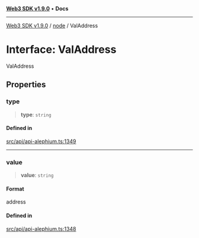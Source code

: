 [**Web3 SDK v1.9.0**](../../../README.md) • **Docs**

***

[Web3 SDK v1.9.0](../../../globals.md) / [node](../README.md) / ValAddress

# Interface: ValAddress

ValAddress

## Properties

### type

> **type**: `string`

#### Defined in

[src/api/api-alephium.ts:1349](https://github.com/Mystic-Nayy/alephium-web3/blob/c1afd789a197ce5fe21f08c2965942090157c33d/packages/web3/src/api/api-alephium.ts#L1349)

***

### value

> **value**: `string`

#### Format

address

#### Defined in

[src/api/api-alephium.ts:1348](https://github.com/Mystic-Nayy/alephium-web3/blob/c1afd789a197ce5fe21f08c2965942090157c33d/packages/web3/src/api/api-alephium.ts#L1348)
